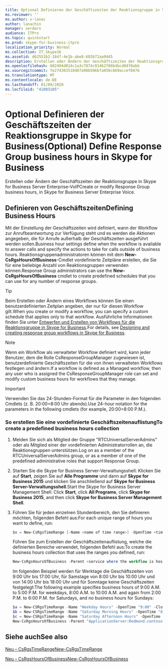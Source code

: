 ```yaml
---
title: Optional Definieren der Geschäftszeiten der Reaktionsgruppe in Skype for Business
ms.reviewer: ''
ms.author: v-lanac
author: lanachin
manager: serdars
audience: ITPro
ms.topic: quickstart
ms.prod: skype-for-business-itpro
localization_priority: Normal
ms.collection: IT_Skype16
ms.assetid: d62551b2-1847-4e1b-abe8-683b72aa94d5
description: Erstellen oder Ändern der Geschäftszeiten der Reaktionsgruppe in Skype for Business Server Enterprise-VoIP
ms.openlocfilehash: 602494d014c1a3c7874c91462f88b4bcd84f0abb
ms.sourcegitcommit: fe274303510d07a90b506bfa050c669accef0476
ms.translationtype: MT
ms.contentlocale: de-DE
ms.lasthandoff: 01/09/2020
ms.locfileid: "41003105"
---
```

# <a name="optional-define-response-group-business-hours-in-skype-for-business"></a><span data-ttu-id="217bd-103">Optional Definieren der Geschäftszeiten der Reaktionsgruppe in Skype for Business</span><span class="sxs-lookup"><span data-stu-id="217bd-103">(Optional) Define Response Group business hours in Skype for Business</span></span> 
 
<span data-ttu-id="217bd-104">Erstellen oder Ändern der Geschäftszeiten der Reaktionsgruppe in Skype for Business Server Enterprise-VoIP</span><span class="sxs-lookup"><span data-stu-id="217bd-104">Create or modify Response Group business hours, in Skype for Business Server Enterprise Voice.</span></span>
  
## <a name="defining-business-hours"></a><span data-ttu-id="217bd-105">Definieren von Geschäftszeiten</span><span class="sxs-lookup"><span data-stu-id="217bd-105">Defining Business Hours</span></span>

<span data-ttu-id="217bd-106">Mit der Einstellung der Geschäftszeiten wird definiert, wann der Workflow zur Anrufbeantwortung zur Verfügung steht und es werden die Aktionen angegeben, die für Anrufe außerhalb der Geschäftszeiten ausgeführt werden sollen.</span><span class="sxs-lookup"><span data-stu-id="217bd-106">Business hour settings define when the workflow is available to answer calls and specify the actions to take for calls outside of business hours.</span></span> <span data-ttu-id="217bd-107">Reaktionsgruppenadministratoren können mit dem **New-CsRgsHoursOfBusiness**-Cmdlet vordefinierte Zeitpläne erstellen, die Sie für eine beliebige Anzahl von Reaktionsgruppen verwenden können.</span><span class="sxs-lookup"><span data-stu-id="217bd-107">Response Group administrators can use the **New-CsRgsHoursOfBusiness** cmdlet to create predefined schedules that you can use for any number of response groups.</span></span>
  
> [!TIP]
> <span data-ttu-id="217bd-108">Beim Erstellen oder Ändern eines Workflows können Sie einen benutzerdefinierten Zeitplan angeben, der nur für diesen Workflow gilt.</span><span class="sxs-lookup"><span data-stu-id="217bd-108">When you create or modify a workflow, you can specify a custom schedule that applies only to that workflow.</span></span> <span data-ttu-id="217bd-109">Ausführliche Informationen finden Sie unter [Entwerfen und Erstellen von Workflows für die Reaktionsgruppe in Skype for Business](designing-and-creating-response-group-workflows.md).</span><span class="sxs-lookup"><span data-stu-id="217bd-109">For details, see [Designing and creating response group workflows in Skype for Business](designing-and-creating-response-group-workflows.md).</span></span> 
  
> [!NOTE]
> <span data-ttu-id="217bd-110">Wenn ein Workflow als verwalteter Workflow definiert wird, kann jeder Benutzer, dem die Rolle CsResponseGroupManager zugewiesen ist, benutzerdefinierte Geschäftszeiten für die von ihnen verwalteten Workflows festlegen und ändern.</span><span class="sxs-lookup"><span data-stu-id="217bd-110">If a workflow is defined as a Managed workflow, then any user who is assigned the CsResponseGroupManager role can set and modify custom business hours for workflows that they manage.</span></span> 
  
> [!IMPORTANT]
> <span data-ttu-id="217bd-111">Verwenden Sie das 24-Stunden-Format für die Parameter in den folgenden Cmdlets (z. B. 20:00=8:00 Uhr abends).</span><span class="sxs-lookup"><span data-stu-id="217bd-111">Use 24-hour notation for the parameters in the following cmdlets (for example, 20:00=8:00 P.M.).</span></span> 
  
### <a name="to-create-a-predefined-business-hours-collection"></a><span data-ttu-id="217bd-112">So erstellen Sie eine vordefinierte Geschäftszeitenauflistung</span><span class="sxs-lookup"><span data-stu-id="217bd-112">To create a predefined business hours collection</span></span>

1. <span data-ttu-id="217bd-113">Melden Sie sich als Mitglied der Gruppe "RTCUniversalServerAdmins" oder als Mitglied einer der vordefinierten Administratorrollen an, die Reaktionsgruppen unterstützen.</span><span class="sxs-lookup"><span data-stu-id="217bd-113">Log on as a member of the RTCUniversalServerAdmins group, or as a member of one of the predefined administrative roles that support Response Group.</span></span>
    
2. <span data-ttu-id="217bd-114">Starten Sie die Skype for Business Server-Verwaltungsshell: Klicken Sie auf **Start**, zeigen Sie auf **Alle Programme** und dann auf **Skype for Business 2015** und klicken Sie anschließend auf **Skype for Business Server-Verwaltungsshell**.</span><span class="sxs-lookup"><span data-stu-id="217bd-114">Start the Skype for Business Server Management Shell: Click **Start**, click **All Programs**, click **Skype for Business 2015**, and then click **Skype for Business Server Management Shell**.</span></span>
    
3. <span data-ttu-id="217bd-115">Führen Sie für jeden einzelnen Stundenbereich, den Sie definieren möchten, folgenden Befehl aus:</span><span class="sxs-lookup"><span data-stu-id="217bd-115">For each unique range of hours you want to define, run:</span></span>
    
   ```powershell
   $x = New-CsRgsTimeRange [-Name <name of time range>] -OpenTime <time when business hours begin> -CloseTime <time when business hours end>
   ```

    <span data-ttu-id="217bd-116">Führen Sie zum Erstellen der Geschäftszeitenauflistung, welche die definierten Bereiche verwendet, folgenden Befehl aus:</span><span class="sxs-lookup"><span data-stu-id="217bd-116">To create the business hours collection that uses the ranges you defined, run:</span></span>
    
   ```powershell
   New-CsRgsHoursOfBusiness -Parent <service where the workflow is hosted> -Name <unique name for collection> [-MondayHours1 <first set of opening and closing times for Monday>] [-MondayHours2 <second set of opening and closing times for Monday>] [-TuesdayHours1 <first set of opening and closing times for Tuesday>] [-TuesdayHours2 <second set of opening and closing times for Tuesday>] [-WednesdayHours1 <first set of opening and closing times for Wednesday>] [-WednesdayHours2 <second set of opening and closing times for Wednesday>] [-ThursdayHours1 <first set of opening and closing times for Thursday>] [-ThursdayHours2 <second set of opening and closing times for Thursday>] [-FridayHours1 <first set of opening and closing times for Friday>] [-FridayHours2 <second set of opening and closing times for Friday>] [-SaturdayHours1 <first set of opening and closing times for Saturday>] [-SaturdayHours2 <second set of opening and closing times for Saturday>] [-SundayHours1 <first set of opening and closing times for Sunday>] [-SundayHours2 <second set of opening and closing times for Sunday>]
   ```

    <span data-ttu-id="217bd-p103">Im folgenden Beispiel werden für Werktage die Geschäftszeiten von 9:00 Uhr bis 17:00 Uhr, für Samstage von 8:00 Uhr bis 10:00 Uhr und von 14:00 Uhr bis 18:00 Uhr und für Sonntage keine Geschäftszeiten festgelegt:</span><span class="sxs-lookup"><span data-stu-id="217bd-p103">The following example specifies business hours of 9:00 A.M. to 5:00 P.M. for weekdays, 8:00 A.M. to 10:00 A.M. and again from 2:00 P.M. to 6:00 P.M. for Saturdays, and no business hours for Sundays:</span></span>
    
   ```powershell
   $a = New-CSRgsTimeRange -Name "Weekday Hours" -OpenTime "9:00" -CloseTime "17:00"
   $b = New-CSRgsTimeRange -Name "Saturday Morning Hours" -OpenTime "8:00" -CloseTime "10:00" 
   $c = New-CSRgsTimeRange -Name "Saturday Afternoon Hours" -OpenTime "14:00" -CloseTime "18:00" 
   New-CsRgsHoursOfBusiness -Parent "ApplicationServer:Redmond.contoso.com" -Name "Help Desk Business Hours" -MondayHours1 $a -TuesdayHours1 $a -WednesdayHours1 $a -ThursdayHours1 $a -FridayHours1 $a -SaturdayHours1 $b -SaturdayHours2 $c
   ```

## <a name="see-also"></a><span data-ttu-id="217bd-124">Siehe auch</span><span class="sxs-lookup"><span data-stu-id="217bd-124">See also</span></span>

[<span data-ttu-id="217bd-125">Neu – CsRgsTimeRange</span><span class="sxs-lookup"><span data-stu-id="217bd-125">New-CsRgsTimeRange</span></span>](https://docs.microsoft.com/powershell/module/skype/new-csrgstimerange?view=skype-ps)
  
[<span data-ttu-id="217bd-126">Neu – CsRgsHoursOfBusiness</span><span class="sxs-lookup"><span data-stu-id="217bd-126">New-CsRgsHoursOfBusiness</span></span>](https://docs.microsoft.com/powershell/module/skype/new-csrgshoursofbusiness?view=skype-ps)
